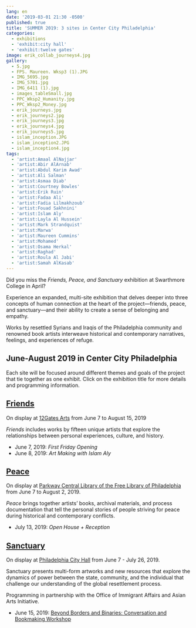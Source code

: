 ```yaml
---
lang: en
date: '2019-03-01 21:30 -0500'
published: true
title: 'SUMMER 2019: 3 sites in Center City Philadelphia'
categories:
  - exhibitions
  - 'exhibit:city hall'
  - 'exhibit:twelve gates'
image: erik_collab_journeys4.jpg
gallery:
  - 5.jpg
  - FPS. Maureen. Wksp3 (1).JPG
  - IMG_5695.jpg
  - IMG_5701.jpg
  - IMG_6411 (1).jpg
  - images_tableSmall.jpg
  - PPC_Wksp2_Humanity.jpg
  - PPC_Wksp2_Money.jpg
  - erik_journeys.jpg
  - erik_journeys2.jpg
  - erik_journeys3.jpg
  - erik_journeys4.jpg
  - erik_journeys5.jpg
  - islam_inception.JPG
  - islam_inception2.JPG
  - islam_inception4.jpg
tags:
  - 'artist:Amaal AlNajjar'
  - 'artist:Abir AlArnab'
  - 'artist:Abdul Karim Awad'
  - 'artist:Ali Salman'
  - 'artist:Asmaa Diab'
  - 'artist:Courtney Bowles'
  - 'artist:Erik Ruin'
  - 'artist:Fadaa Ali'
  - 'artist:Fadia Lilmakhzoub'
  - 'artist:Fouad Sakhnini'
  - 'artist:Islam Aly'
  - 'artist:Layla Al Hussein'
  - 'artist:Mark Strandquist'
  - 'artist:Marwa'
  - 'artist:Maureen Cummins'
  - 'artist:Mohamed'
  - 'artist:Osama Herkal'
  - 'artist:Raghad'
  - 'artist:Roula Al Jabi'
  - 'artist:Samah AlKasab'
---
```

Did you miss the _Friends, Peace, and Sanctuary_ exhibition at Swarthmore College in April? 

Experience an expanded, multi-site exhibition that delves deeper into three concepts of human connection at the heart of the project—friends, peace, and sanctuary—and their ability to create a sense of belonging and empathy. 

Works by resettled Syrians and Iraqis of the Philadelphia community and renowned book artists interweave historical and contemporary narratives, feelings, and experiences of refuge. 


## **June-August 2019 in Center City Philadelphia**

Each site will be focused around different themes and goals of the project that tie together as one exhibit. Click on the exhibition title for more details and programming information.


## **[Friends](http://fps.swarthmore.edu/exhibitions/friends/)**

On display at [12Gates Arts](http://www.twelvegatesarts.org/) from June 7 to August 15, 2019

_Friends_ includes works by fifteen unique artists that explore the relationships between personal experiences, culture, and history. 


- June 7, 2019: _First Friday Opening_ 
- June 8, 2019: _Art Making with Islam Aly_



## **[Peace](http://fps.swarthmore.edu/exhibitions/peace/)**

On display at [Parkway Central Library of the Free Library of Philadelphia](http://www.freelibrary.org/) from June 7 to August 2, 2019.

_Peace_ brings together artists’ books, archival materials, and process documentation that tell the personal stories of people striving for peace during historical and contemporary conflicts.


- July 13, 2019: _Open House + Reception_



## **[Sanctuary](http://fps.swarthmore.edu/exhibitions/sanctuary/)**

On display at [Philadelphia City Hall](http://creativephl.org/exhibitions/) from June 7 - July 26, 2019.

Sanctuary presents multi-form artworks and new resources that explore the dynamics of power between the state, community, and the individual that challenge our understanding of the global resettlement process.


Programming in partnership with the Office of Immigrant Affairs and Asian Arts Initiative.
- June 15, 2019: [Beyond Borders and Binaries: Conversation and Bookmaking Workshop](http://asianartsinitiative.org/event/beyond-borders-and-binaries)
